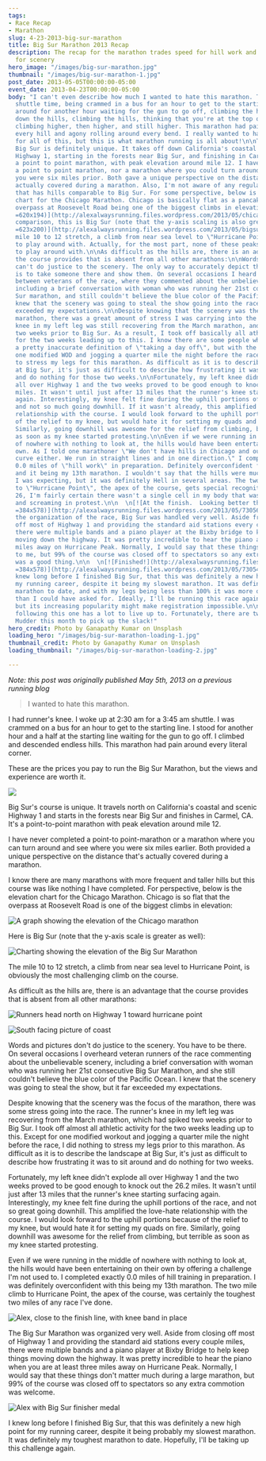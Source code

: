 ```yaml
---
tags:
- Race Recap
- Marathon
slug: 4-23-2013-big-sur-marathon
title: Big Sur Marathon 2013 Recap
description: The recap for the marathon trades speed for hill work and spectators
  for scenery
hero_image: "/images/big-sur-marathon.jpg"
thumbnail: "/images/big-sur-marathon-1.jpg"
post_date: 2013-05-05T00:00:00-05:00
event_date: 2013-04-23T00:00:00-05:00
body: "I can't even describe how much I wanted to hate this marathon. The 3:45 am
  shuttle time, being crammed in a bus for an hour to get to the starting line, standing
  around for another hour waiting for the gun to go off, climbing the hills, going
  down the hills, climbing the hills, thinking that you're at the top of the hill,
  climbing higher, then higher, and still higher. This marathon had pain roaring down
  every hill and agony rolling around every bend. I really wanted to hate this marathon
  for all of this, but this is what marathon running is all about!\n\nThe course of
  Big Sur is definitely unique. It takes off down California's coastal and scenic
  Highway 1, starting in the forests near Big Sur, and finishing in Carmel, CA. It's
  a point to point marathon, with peak elevation around mile 12. I have never done
  a point to point marathon, nor a marathon where you could turn around and see where
  you were six miles prior. Both gave a unique perspective on the distance that's
  actually covered during a marathon. Also, I'm not aware of any regular marathon
  that has hills comparable to Big Sur. For some perspective, below is the elevation
  chart for the Chicago Marathon. Chicago is basically flat as a pancake, with the
  overpass at Roosevelt Road being one of the biggest climbs in elevation:\n\n[![ChicagoElevationChart](http://alexalwaysrunning.files.wordpress.com/2013/05/chicagoelevationchart.png
  =620x194)](http://alexalwaysrunning.files.wordpress.com/2013/05/chicagoelevationchart.png)By
  comparison, this is Big Sur (note that the y-axis scaling is also greater):\n\n[![BigSurElevation](http://alexalwaysrunning.files.wordpress.com/2013/05/bigsurelevation.png
  =623x200)](http://alexalwaysrunning.files.wordpress.com/2013/05/bigsurelevation.png)The
  mile 10 to 12 stretch, a climb from near sea level to \"Hurricane Point\", is nothing
  to play around with. Actually, for the most part, none of these peaks were anything
  to play around with.\n\nAs difficult as the hills are, there is an advantage that
  the course provides that is absent from all other marathons:\n\nWords and pictures
  can't do justice to the scenery. The only way to accurately depict the landscape
  is to take someone there and show them. On several occasions I heard discussions
  between veterans of the race, where they commented about the unbelievable scenery,
  including a brief conversation with woman who was running her 21st consecutive Big
  Sur marathon, and still couldn't believe the blue color of the Pacific Ocean. I
  knew that the scenery was going to steal the show going into the race, but it far
  exceeded my expectations.\n\nDespite knowing that the scenery was the focus of the
  marathon, there was a great amount of stress I was carrying into the race. The runner's
  knee in my left leg was still recovering from the March marathon, and spiked in
  two weeks prior to Big Sur. As a result, I took off basically all athletic activity
  for the two weeks leading up to this. I know there are some people who think I have
  a pretty inaccurate definition of \"taking a day off\", but with the exception of
  one modified WOD and jogging a quarter mile the night before the race, I did nothing
  to stress my legs for this marathon. As difficult as it is to describe the landscape
  at Big Sur, it's just as difficult to describe how frustrating it was to sit around
  and do nothing for those two weeks.\n\nFortunately, my left knee didn't explode
  all over Highway 1 and the two weeks proved to be good enough to knock out the 26.2
  miles. It wasn't until just after 13 miles that the runner's knee starting surfacing
  again. Interestingly, my knee felt fine during the uphill portions of the race,
  and not so much going downhill. If it wasn't already, this amplified the love-hate
  relationship with the course. I would look forward to the uphill portions because
  of the relief to my knee, but would hate it for setting my quads and ankles on fire.
  Similarly, going downhill was awesome for the relief from climbing, but then terrible
  as soon as my knee started protesting.\n\nEven if we were running in the middle
  of nowhere with nothing to look at, the hills would have been entertaining on their
  own. As I told one marathoner \"We don't have hills in Chicago and our roads don't
  curve either. We run in straight lines and in one direction.\" I completed exactly
  0.0 miles of \"hill work\" in preparation. Definitely overconfident from doing CrossFit
  and it being my 13th marathon. I wouldn't say that the hills were much tougher than
  I was expecting, but it was definitely Hell in several areas. The two mile climb
  to \"Hurricane Point\", the apex of the course, gets special recognition. By mile
  26, I'm fairly certain there wasn't a single cell in my body that wasn't on fire
  and screaming in protest.\n\n  \n[![At the finish.  Looking better than I felt.](http://alexalwaysrunning.files.wordpress.com/2013/05/730562-1099-0040s.jpg
  =384x578)](http://alexalwaysrunning.files.wordpress.com/2013/05/730562-1099-0040s.jpg)\n\nRegarding
  the organization of the race, Big Sur was handled very well. Aside from closing
  off most of Highway 1 and providing the standard aid stations every couple miles,
  there were multiple bands and a piano player at the Bixby bridge to keep things
  moving down the highway. It was pretty incredible to hear the piano at least three
  miles away on Hurricane Peak. Normally, I would say that these things don't matter
  to me, but 99% of the course was closed off to spectators so any extra commotion
  was a good thing.\n\n  \n[![Finished!](http://alexalwaysrunning.files.wordpress.com/2013/05/730543-1022-0018s.jpg
  =384x578)](http://alexalwaysrunning.files.wordpress.com/2013/05/730543-1022-0018s.jpg)\n\nI
  knew long before I finished Big Sur, that this was definitely a new high point for
  my running career, despite it being my slowest marathon. It was definitely my toughest
  marathon to date, and with my legs being less than 100% it was more of a challenge
  than I could have asked for. Ideally, I'll be running this race again next year,
  but its increasing popularity might make registration impossible.\n\nAny marathon
  following this one has a lot to live up to. Fortunately, there are two and a Tough
  Mudder this month to pick up the slack!"
hero_credit: Photo by Ganapathy Kumar on Unsplash
loading_hero: "/images/big-sur-marathon-loading-1.jpg"
thumbnail_credit: Photo by Ganapathy Kumar on Unsplash
loading_thumbnail: "/images/big-sur-marathon-loading-2.jpg"

---
```

_Note: this post was originally published May 5th, 2013 on a previous running blog_

> I wanted to hate this marathon.

I had runner's knee. I woke up at 2:30 am for a 3:45 am shuttle. I was crammed on a bus for an hour to get to the starting line. I stood for another hour and a half at the starting line waiting for the gun to go off. I climbed and descended endless hills. This marathon had pain around every literal corner.

These are the prices you pay to run the Big Sur Marathon, but the views and experience are worth it.

![](/images/big-sur-7.jpg)

Big Sur's course is unique. It travels north on California's coastal and scenic Highway 1 and starts in the forests near Big Sur and finishes in Carmel, CA. It's a point-to-point marathon with peak elevation around mile 12.

I have never completed a point-to point-marathon or a marathon where you can turn around and see where you were six miles earlier. Both provided a unique perspective on the distance that's actually covered during a marathon.

I know there are many marathons with more frequent and taller hills but this course was like nothing I have completed. For perspective, below is the elevation chart for the Chicago Marathon. Chicago is so flat that the overpass at Roosevelt Road is one of the biggest climbs in elevation:

![A graph showing the elevation of the Chicago marathon](/images/chicago-elevation.jpg "Chicago Elevation Chart")

Here is Big Sur (note that the y-axis scale is greater as well):

![Charting showing the elevation of the Big Sur Marathon](/images/big-sur-elevation.jpg "Big Sur Elevation Chart")

The mile 10 to 12 stretch, a climb from near sea level to Hurricane Point, is obviously the most challenging climb on the course.

As difficult as the hills are, there is an advantage that the course provides that is absent from all other marathons:

![Runners head north on Highway 1 toward hurricane point](/images/big-sur-course-1.jpg "Running North on Highway 1")

![South facing picture of coast](/images/big-sur-course-2.jpg "South facing shot of Highway 1")

Words and pictures don't do justice to the scenery. You have to be there. On several occasions I overheard veteran runners of the race commenting about the unbelievable scenery, including a brief conversation with woman who was running her 21st consecutive Big Sur Marathon, and she still couldn't believe the blue color of the Pacific Ocean. I knew that the scenery was going to steal the show, but it far exceeded my expectations.

Despite knowing that the scenery was the focus of the marathon, there was some stress going into the race. The runner's knee in my left leg was recovering from the March marathon, which had spiked two weeks prior to Big Sur. I took off almost all athletic activity for the two weeks leading up to this. Except for one modified workout and jogging a quarter mile the night before the race, I did nothing to stress my legs prior to this marathon. As difficult as it is to describe the landscape at Big Sur, it's just as difficult to describe how frustrating it was to sit around and do nothing for two weeks.

Fortunately, my left knee didn't explode all over Highway 1 and the two weeks proved to be good enough to knock out the 26.2 miles. It wasn't until just after 13 miles that the runner's knee starting surfacing again. Interestingly, my knee felt fine during the uphill portions of the race, and not so great going downhill. This amplified the love-hate relationship with the course. I would look forward to the uphill portions because of the relief to my knee, but would hate it for setting my quads on fire. Similarly, going downhill was awesome for the relief from climbing, but terrible as soon as my knee started protesting.

Even if we were running in the middle of nowhere with nothing to look at, the hills would have been entertaining on their own by offering a challenge I'm not used to. I completed exactly 0.0 miles of hill training in preparation. I was definitely overconfident with this being my 13th marathon. The two mile climb to Hurricane Point, the apex of the course, was certainly the toughest two miles of any race I've done.

![Alex, close to the finish line, with knee band in place](/images/big-sur-2.jpg "Close to the finish line")

The Big Sur Marathon was organized very well. Aside from closing off most of Highway 1 and providing the standard aid stations every couple miles, there were multiple bands and a piano player at Bixby Bridge to help keep things moving down the highway. It was pretty incredible to hear the piano when you are at least three miles away on Hurricane Peak. Normally, I would say that these things don't matter much during a large marathon, but 99% of the course was closed off to spectators so any extra commotion was welcome.

![Alex with Big Sur finisher medal](/images/big-sur-3.jpg "Big Sur Finished")

I knew long before I finished Big Sur, that this was definitely a new high point for my running career, despite it being probably my slowest marathon. It was definitely my toughest marathon to date. Hopefully, I'll be taking up this challenge again.